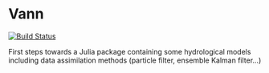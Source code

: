 # Vann

[![Build Status](https://travis-ci.org/jmgnve/Vann.svg?branch=master)](https://travis-ci.org/jmgnve/Vann)

First steps towards a Julia package containing some hydrological models including data assimilation methods (particle filter, ensemble Kalman filter...)

